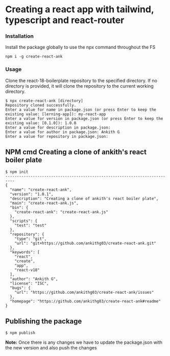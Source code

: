 # Creating a react app with tailwind, typescript and react-router

### Installation
Install the package globally to use the npx command throughout the FS
```
npm i -g create-react-ank
```

### Usage
Clone the react-18-boilerplate repository to the specified directory.
If no directory is provided, it will clone the repository to the current working directory.
```
$ npx create-react-ank [directory]
Repository cloned successfully.
Enter a value for name in package.json (or press Enter to keep the existing value: [lerning-app]): my-react-app
Enter a value for version in package.json (or press Enter to keep the existing value: [0.1.0]): 1.0.0
Enter a value for description in package.json: 
Enter a value for author in package.json: Ankith G
Enter a value for repository in package.json: 
```



## NPM cmd Creating a clone of ankith's react boiler plate

```
$ npm init
--------------------------------------------------------------------------
{
  "name": "create-react-ank",
  "version": "1.0.1",
  "description": "Creating a clone of ankith's react boiler plate",
  "main": "create-react-ank.js",
  "bin": {
    "create-react-ank": "create-react-ank.js"
  },
  "scripts": {
    "test": "test"
  },
  "repository": {
    "type": "git",
    "url": "git+https://github.com/ankithg03/create-react-ank.git"
  },
  "keywords": [
    "react",
    "create",
    "app",
    "react-v18"
  ],
  "author": "Ankith G",
  "license": "ISC",
  "bugs": {
    "url": "https://github.com/ankithg03/create-react-ank/issues"
  },
  "homepage": "https://github.com/ankithg03/create-react-ank#readme"
}

```

## Publishing the package

```
$ npm publish
```
**Note:** Once there is any changes we have to update the package.json with the new version and also push the changes
